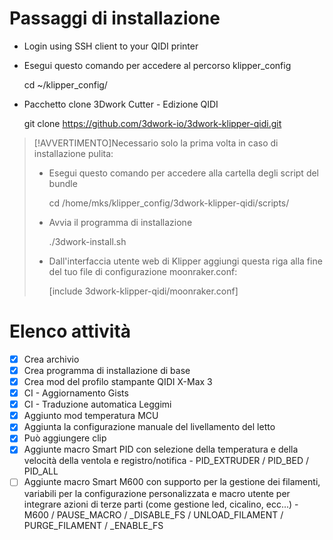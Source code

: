 # Passaggi di installazione

-   Login using SSH client to your QIDI printer
-   Esegui questo comando per accedere al percorso klipper_config


    cd ~/klipper_config/

-   Pacchetto clone 3Dwork Cutter - Edizione QIDI


    git clone https://github.com/3dwork-io/3dwork-klipper-qidi.git

> [!AVVERTIMENTO]Necessario solo la prima volta in caso di installazione pulita:
>
> -   Esegui questo comando per accedere alla cartella degli script del bundle
>
>
>     cd /home/mks/klipper_config/3dwork-klipper-qidi/scripts/
>
> -   Avvia il programma di installazione
>
>
>     ./3dwork-install.sh
>
> -   Dall'interfaccia utente web di Klipper aggiungi questa riga alla fine del tuo file di configurazione moonraker.conf:
>
>
>     [include 3dwork-klipper-qidi/moonraker.conf]

# Elenco attività

-   [x] Crea archivio
-   [x] Crea programma di installazione di base
-   [x] Crea mod del profilo stampante QIDI X-Max 3
-   [x] CI - Aggiornamento Gists
-   [x] CI - Traduzione automatica Leggimi
-   [x] Aggiunto mod temperatura MCU
-   [x] Aggiunta la configurazione manuale del livellamento del letto
-   [x] Può aggiungere clip
-   [x] Aggiunte macro Smart PID con selezione della temperatura e della velocità della ventola e registro/notifica - PID_EXTRUDER / PID_BED / PID_ALL
-   [ ] Aggiunte macro Smart M600 con supporto per la gestione dei filamenti, variabili per la configurazione personalizzata e macro utente per integrare azioni di terze parti (come gestione led, cicalino, ecc...) - M600 / PAUSE_MACRO / \_DISABLE_FS / UNLOAD_FILAMENT / PURGE_FILAMENT / \_ENABLE_FS
